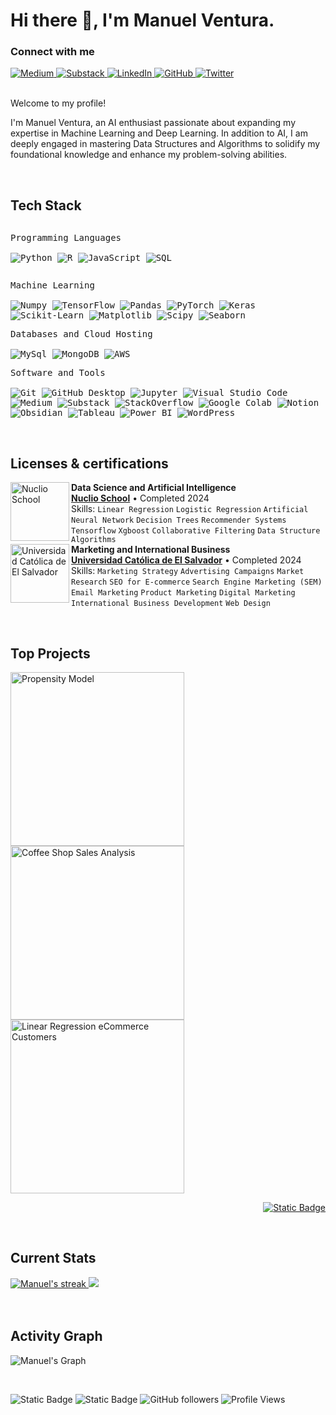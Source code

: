 <h1>Hi there 👋, I'm Manuel Ventura.</h1>

<!-- Header Links -->
<h3 align="left">Connect with me</h3>

<div style="margin-top:10px" align="left">
    <a href="https://medium.com/@manuel.vet4" target="_blank">
        <img src="https://img.shields.io/badge/Medium-000000.svg?style=for-the-badge&logo=medium&logoColor=white" alt="Medium"/>
    </a>
    <a href="https://substack.com/@manuelventura" target="_blank">
        <img src="https://img.shields.io/badge/Substack-000000.svg?style=for-the-badge&logo=substack&logoColor=white" alt="Substack"/>
    </a>
    <a href="https://www.linkedin.com/in/manuelventura05/" target="_blank">
        <img src="https://img.shields.io/badge/LinkedIn-000000.svg?style=for-the-badge&logo=linkedin&logoColor=white" alt="LinkedIn"/>
    </a>
    <a href="https://github.com/Manuel-ventura" target="_blank">
        <img src="https://img.shields.io/badge/GitHub-000000.svg?style=for-the-badge&logo=github&logoColor=white" alt="GitHub"/>
    </a>
    <a href="https://twitter.com/mmmvvet" target="_blank">
        <img src="https://img.shields.io/badge/Twitter-000000.svg?style=for-the-badge&logo=twitter&logoColor=white" alt="Twitter"/>
    </a>
</div>

</br>

<!-- Short Bio -->
<p>Welcome to my profile!</p>
<p>I'm Manuel Ventura, an AI enthusiast passionate about expanding my expertise in Machine Learning and Deep Learning. In addition to AI, I am deeply engaged in mastering Data Structures and Algorithms to solidify my foundational knowledge and enhance my problem-solving abilities.</p>

<!-- Tech Stack -->
</br>
<h2>Tech Stack</h2>

<div>
    <p style="display: inline-block;">
        <kbd>
            <kbd>Programming Languages</kbd>
            <br>
            <br>
            <img alt="Python" src="https://img.shields.io/badge/Python-05122A?style=flat&logo=python">
            <img alt="R" src="https://img.shields.io/badge/R-05122A?logo=r&style=flat">
            <img alt="JavaScript" src="https://img.shields.io/badge/JavaScript-05122A?logo=javascript&style=flat">
            <img alt="SQL" src="https://img.shields.io/badge/SQL-05122A?logo=postgresql&style=flat">
        </kbd>
    </p>
    <p>
        <kbd>
            <kbd>Machine Learning</kbd>
            <br>
            <br>
            <img alt="Numpy" src="https://img.shields.io/badge/Numpy-05122A?style=flat&logo=numpy">
            <img alt="TensorFlow" src="https://img.shields.io/badge/TensorFlow-05122A?style=flat&logo=tensorflow">
            <img alt="Pandas" src="https://img.shields.io/badge/Pandas-05122A?style=flat&logo=pandas">
            <img alt="PyTorch" src="https://img.shields.io/badge/PyTorch-05122A?style=flat&logo=pytorch">
            <img alt="Keras" src="https://img.shields.io/badge/Keras-05122A?style=flat&logo=keras">
            <img alt="Scikit-Learn" src="https://img.shields.io/badge/Scikit--Learn-05122A?style=flat&logo=scikit-learn">
            <img alt="Matplotlib" src="https://img.shields.io/badge/Matplotlib-05122A?style=flat&logo=matplotlib">
            <img alt="Scipy" src="https://img.shields.io/badge/Scipy-05122A?style=flat&logo=scipy">
            <img alt="Seaborn" src="https://img.shields.io/badge/Seaborn-05122A?style=flat&logo=seaborn">
        </kbd>
    </p>
    <p>
        <kbd>
            <kbd>Databases and Cloud Hosting</kbd>
            <br>
            <br>
            <img alt="MySql" src="https://img.shields.io/badge/MySql-05122A?style=flat&logo=mysql">
            <img alt="MongoDB" src="https://img.shields.io/badge/MongoDB-05122A?style=flat&logo=mongodb">
            <img alt="AWS" src="https://img.shields.io/badge/AWS-05122A?style=flat&logo=amazon-aws">
        </kbd>
    </p>
    <p>
        <kbd>
            <kbd>Software and Tools</kbd>
            <br>
            <br>
            <img alt="Git" src="https://img.shields.io/badge/Git-05122A?style=flat&logo=Git">
            <img alt="GitHub Desktop" src="https://img.shields.io/badge/Github%20Desktop-05122A?style=flat&logo=Github">
            <img alt="Jupyter" src="https://img.shields.io/badge/Jupyter-05122A?style=flat&logo=Jupyter">
            <img alt="Visual Studio Code" src="https://img.shields.io/badge/Visual%20Studio%20Code-05122A?style=flat&logo=Visual%20Studio%20Code">
            <img alt="Medium" src="https://img.shields.io/badge/Medium-05122A?style=flat&logo=Medium">
            <img alt="Substack" src="https://img.shields.io/badge/Substack-05122A?style=flat&logo=substack">
            <img alt="StackOverflow" src="https://img.shields.io/badge/StackOverflow-05122A?style=flat&logo=StackOverflow">
            <img alt="Google Colab" src="https://img.shields.io/badge/Google%20Colab-05122A?style=flat&logo=Google%20Colab">
            <img alt="Notion" src="https://img.shields.io/badge/Notion-05122A?style=flat&logo=Notion">
            <img alt="Obsidian" src="https://img.shields.io/badge/Obsidian-05122A?style=flat&logo=Obsidian">
            <img alt="Tableau" src="https://img.shields.io/badge/Tableau-05122A?style=flat&logo=tableau">
            <img alt="Power BI" src="https://img.shields.io/badge/Power%20BI-05122A?style=flat&logo=power-bi">
            <img alt="WordPress" src="https://img.shields.io/badge/WordPress-05122A?style=flat&logo=wordpress">
        </kbd>
    </p>
</div>

<!-- Licenses & certifications -->
</br>
<h2>Licenses & certifications</h2>

[<img align="left" height="94px" width="94px" alt="Nuclio School" src="https://i.imgur.com/rUFd3y9.png"/>](https://nuclio.school/)
**Data Science and Artificial Intelligence** \
[**Nuclio School**](https://nuclio.school/) • Completed 2024 \
Skills: `Linear Regression` `Logistic Regression` `Artificial Neural Network` `Decision Trees`
`Recommender Systems` `Tensorflow` `Xgboost` `Collaborative Filtering` `Data Structure` `Algorithms`
</br>
[<img align="left" height="94px" width="94px" alt="Universidad Católica de El Salvador" src="https://i.imgur.com/IwLyFeT.png"/>](https://catolica.edu.sv/)
**Marketing and International Business** \
[**Universidad Católica de El Salvador**](https://catolica.edu.sv/)  • Completed 2024\
Skills: `Marketing Strategy` `Advertising Campaigns` `Market Research` `SEO for E-commerce` `Search Engine Marketing (SEM)` `Email Marketing` `Product Marketing` `Digital Marketing` `International Business Development` `Web Design`
<br>

<!-- Top Projects List -->
</br>
<h2>Top Projects</h2>
<p>
    <a href="https://github.com/Manuel-ventura/Purchase-Propensity-Model-End-To-End">
        <img width="278" src="https://denvercoder1-github-readme-stats.vercel.app/api/pin/?username=Manuel-ventura&repo=Purchase-Propensity-Model-End-To-End&theme=dark&bg_color=0D1017&title_color=E8EDF3&hide_border=false&icon_color=E8EDF3&show_icons=false&border_radius=0" alt="Propensity Model">
    </a>
    <a href="https://github.com/Manuel-ventura/Coffee-Shop-Sales-Analysis">
        <img width="278" src="https://denvercoder1-github-readme-stats.vercel.app/api/pin/?username=Manuel-ventura&repo=Coffee-Shop-Sales-Analysis&theme=dark&bg_color=0D1017&title_color=E8EDF3&hide_border=false&icon_color=E8EDF3&show_icons=false&border_radius=0" alt="Coffee Shop Sales Analysis">
    </a>
    <a href="https://github.com/Manuel-ventura/Linear-Regression-eCommerce-Customers">
        <img width="278" src="https://denvercoder1-github-readme-stats.vercel.app/api/pin/?username=Manuel-ventura&repo=Linear-Regression-eCommerce-Customers&theme=dark&bg_color=0D1017&title_color=E8EDF3&hide_border=false&icon_color=E8EDF3&show_icons=false&border_radius=0" alt="Linear Regression eCommerce Customers">
    </a>
</p>

<p align="right">
    <a href="https://github.com/Manuel-ventura?tab=repositories"><img alt="Static Badge" src="https://img.shields.io/badge/All%20Projects-05122A?style=flat-square"></a>
</p>

<!-- Current Stats card -->
</br>
<h2>Current Stats</h2>

<div>
    <a href="https://github.com/Manuel-ventura">
        <img alt="Manuel's streak" src="https://github-readme-streak-stats-9m8ugfa77-denvercoder1.vercel.app/?user=Manuel-ventura&theme=monokai-metallian&border_radius=0&card_width=417&card_height=194&background=0D1017&fire=E8EDF3&currStreakNum=E8EDF3&sideNums=E8EDF3&currStreakLabel=E8EDF3&sideLabels=E8EDF3F0&dates=E8EDF3D5&ring=E8EDF3F0&card_width=400&card_height=195"/>
    </a>
    <a href="https://github.com/Manuel-ventura">
        <img src="https://github-readme-stats.vercel.app/api?username=Manuel-ventura&show_icons=true&bg_color=0D1017&border_radius=0&text_color=E8EDF3D5&title_color=E8EDF3&icon_color=E8EDF3&hide_border=false&card_width=414&card_height=195"/>
    </a>
</div>

<!-- Activity Graph card -->
</br>
</br>
<h2>Activity Graph</h2>

![Manuel's Graph](https://github-readme-activity-graph.vercel.app/graph?username=Manuel-ventura&custom_title=Manuel's%20GitHub%20Activity%20Graph&bg_color=0d1017&color=e8edf3&line=e8edf3&point=e8edf3&area_color=FFFFFF&title_color=FFFFFF&area=true)

</br>

![Static Badge](https://img.shields.io/badge/Thanks%20for%20visiting!-05122A)
![Static Badge](https://img.shields.io/badge/Star%20%E2%AD%90%20some%20repositories%20you%20find%20helpful!%20-05122A)
![GitHub followers](https://img.shields.io/github/followers/Manuel-ventura?style=flat&logo=github&color=05122A&labelColor=05122A)
![Profile Views](https://komarev.com/ghpvc/?username=Manuel-ventura&style=flat&labelColor=05122A&color=05122A)
